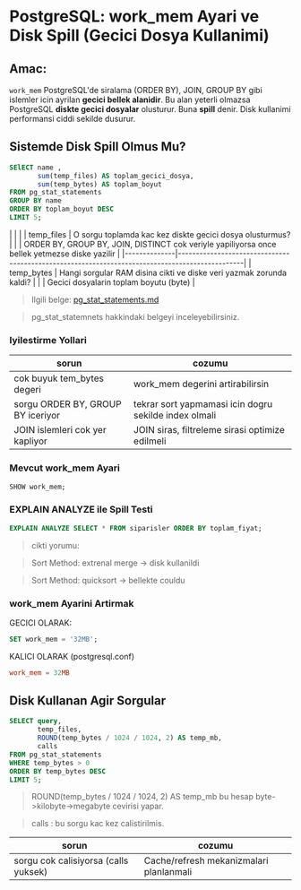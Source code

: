 # PostgreSQL: work_mem Ayari ve Disk Spill (Gecici Dosya Kullanimi)

## Amac:
`work_mem` PostgreSQL'de siralama (ORDER BY), JOIN, GROUP BY gibi islemler icin ayrilan **gecici bellek alanidir**.
Bu alan yeterli olmazsa PostgreSQL **diskte gecici dosyalar** olusturur. Buna **spill** denir.
Disk kullanimi performansi ciddi sekilde dusurur.

## Sistemde Disk Spill Olmus Mu?
```sql
SElECT name ,
       sum(temp_files) AS toplam_gecici_dosya,
       sum(temp_bytes) AS toplam_boyut
FROM pg_stat_statements
GROUP BY name
ORDER BY toplam_boyut DESC
LIMIT 5;
```
|              |                                                                                                |
| temp_files   | O sorgu toplamda kac kez diskte gecici dosya olusturmus?                                       |
|              | ORDER BY, GROUP BY, JOIN, DISTINCT cok veriyle yapiliyorsa once bellek yetmezse diske yazilir  |
|--------------|------------------------------------------------------------------------------------------------|
| temp_bytes   | Hangi sorgular RAM disina cikti ve diske veri yazmak zorunda kaldi?                            | 
|              | Gecici dosyalarin toplam boyutu (byte)                                                         |

> Ilgili belge: [pg_stat_statements.md](pg_stat_statements.md)

> pg_stat_statemnets hakkindaki belgeyi inceleyebilirsiniz.

### Iyilestirme Yollari
| sorun                             | cozumu                                                |
|-----------------------------------|-------------------------------------------------------|
| cok buyuk tem_bytes degeri        | work_mem degerini artirabilirsin                      |
| sorgu ORDER BY, GROUP BY iceriyor | tekrar sort yapmamasi icin dogru sekilde index olmali | 
| JOIN islemleri cok yer kapliyor   | JOIN siras, filtreleme sirasi optimize edilmeli       |
 
### Mevcut work_mem Ayari
```sql
SHOW work_mem;
```
### EXPLAIN ANALYZE ile Spill Testi 
```sql
EXPLAIN ANALYZE SELECT * FROM siparisler ORDER BY toplam_fiyat;
```
> cikti yorumu:

> Sort Method: extrenal merge -> disk kullanildi

> Sort Method: quicksort      -> bellekte couldu

### work_mem Ayarini Artirmak
GECICI OLARAK:
```sql
SET work_mem = '32MB';
```
KALICI OLARAK (postgresql.conf)
```conf
work_mem = 32MB
```

## Disk Kullanan Agir Sorgular
```sql
SELECT query,
       temp_files,
       ROUND(temp_bytes / 1024 / 1024, 2) AS temp_mb,
       calls
FROM pg_stat_statements
WHERE temp_bytes > 0
ORDER BY temp_bytes DESC
LIMIT 5;
```
> ROUND(temp_bytes / 1024 / 1024, 2) AS temp_mb bu hesap byte->kilobyte->megabyte cevirisi yapar.

> calls : bu sorgu kac kez calistirilmis.


| sorun                                | cozumu                                 |
|--------------------------------------|----------------------------------------|
| sorgu cok calisiyorsa (calls yuksek) | Cache/refresh mekanizmalari planlanmali|











